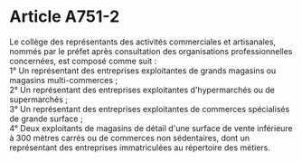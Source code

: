# Article A751-2

<p>Le collège des représentants des activités commerciales et artisanales, nommés par le préfet après consultation des organisations professionnelles concernées, est composé comme suit :<br/>1° Un représentant des entreprises exploitantes de grands magasins ou magasins multi-commerces ;<br/>2° Un représentant des entreprises exploitantes d'hypermarchés ou de supermarchés ;<br/>3° Un représentant des entreprises exploitantes de commerces spécialisés de grande surface ;<br/>4° Deux exploitants de magasins de détail d'une surface de vente inférieure à 300 mètres carrés ou de commerces non sédentaires, dont un représentant des entreprises immatriculées au répertoire des métiers.</p>